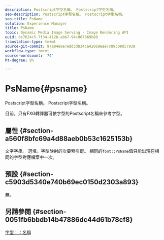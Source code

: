 ```yaml
---
description: Postscript字型名稱。 Postscript字型名稱。
seo-description: Postscript字型名稱。 Postscript字型名稱。
seo-title: PsName
solution: Experience Manager
title: PsName
topic: Dynamic Media Image Serving - Image Rendering API
uuid: 8c7624c5-7f34-4128-abb7-94c007669b80
translation-type: tm+mt
source-git-commit: 97a84e8e7edd3d834ca42069eae7c09c00d57938
workflow-type: tm+mt
source-wordcount: '74'
ht-degree: 8%

---
```



# PsName{#psname}

Postscript字型名稱。 Postscript字型名稱。

目前，只有FXG轉譯器可依字型的Postscript名稱來參考字型。

## 屬性 {#section-a560f8bfc69a4d88aeb0b53c1625153b}

文字字串。 選填。字型映射的次要索引鍵。 相同的`font::PsName`值只能出現在相同的字型對應檔案中一次。

## 預設 {#section-c5903d5340e740b69ec0150d2303a893}

無。

## 另請參閱 {#section-0051fb6bbdb14b47886dc44d61b78cf8}

[字型：：名稱](/help/aem-is-ir-api/is-api/image-catalog/image-serving-api-ref/c-image-catalog-reference/c-font-map-reference/r-name-font.md)
